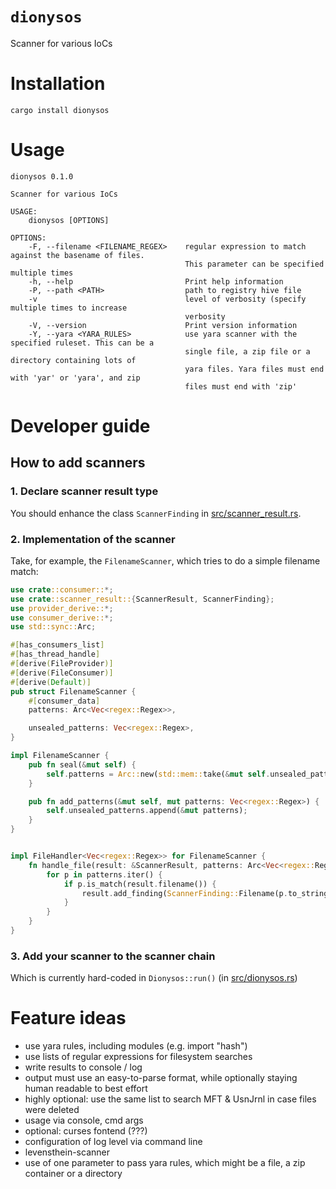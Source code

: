 # `dionysos`
Scanner for various IoCs

# Installation

```shell
cargo install dionysos
```

# Usage
```
dionysos 0.1.0

Scanner for various IoCs

USAGE:
    dionysos [OPTIONS]

OPTIONS:
    -F, --filename <FILENAME_REGEX>    regular expression to match against the basename of files.
                                       This parameter can be specified multiple times
    -h, --help                         Print help information
    -P, --path <PATH>                  path to registry hive file
    -v                                 level of verbosity (specify multiple times to increase
                                       verbosity
    -V, --version                      Print version information
    -Y, --yara <YARA_RULES>            use yara scanner with the specified ruleset. This can be a
                                       single file, a zip file or a directory containing lots of
                                       yara files. Yara files must end with 'yar' or 'yara', and zip
                                       files must end with 'zip'
```

# Developer guide

## How to add scanners

### 1. Declare scanner result type

You should enhance the class `ScannerFinding` in [src/scanner_result.rs](src/scanner_result.rs).

### 2. Implementation of the scanner

Take, for example, the `FilenameScanner`, which tries to do a simple filename match:

```rust
use crate::consumer::*;
use crate::scanner_result::{ScannerResult, ScannerFinding};
use provider_derive::*;
use consumer_derive::*;
use std::sync::Arc;

#[has_consumers_list]
#[has_thread_handle]
#[derive(FileProvider)]
#[derive(FileConsumer)]
#[derive(Default)]
pub struct FilenameScanner {
    #[consumer_data]
    patterns: Arc<Vec<regex::Regex>>,

    unsealed_patterns: Vec<regex::Regex>,
}

impl FilenameScanner {
    pub fn seal(&mut self) {
        self.patterns = Arc::new(std::mem::take(&mut self.unsealed_patterns));
    }

    pub fn add_patterns(&mut self, mut patterns: Vec<regex::Regex>) {
        self.unsealed_patterns.append(&mut patterns);
    }
}


impl FileHandler<Vec<regex::Regex>> for FilenameScanner {
    fn handle_file(result: &ScannerResult, patterns: Arc<Vec<regex::Regex>>) {
        for p in patterns.iter() {
            if p.is_match(result.filename()) {
                result.add_finding(ScannerFinding::Filename(p.to_string()));
            }
        }
    }
}

```

### 3. Add your scanner to the scanner chain

Which is currently hard-coded in `Dionysos::run()` (in [src/dionysos.rs](src/dionysis.rs))

# Feature ideas

- use yara rules, including modules (e.g. import "hash")
- use lists of regular expressions for filesystem searches
- write results to console / log
- output must use an easy-to-parse format, while optionally staying human readable to best effort
- highly optional: use the same list to search MFT & UsnJrnl in case files were deleted
- usage via console, cmd args
- optional: curses fontend (???)
- configuration of log level via command line
- levensthein-scanner
- use of one parameter to pass yara rules, which might be a file, a zip container or a directory
